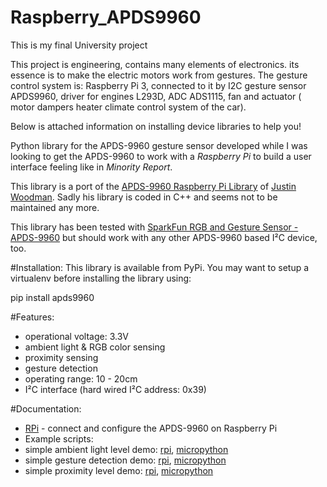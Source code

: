 # Raspberry_APDS9960
This is my final University project

This project is engineering, contains many elements of electronics. 
its essence is to make the electric motors work from gestures. 
The gesture control system is: 
Raspberry Pi 3, 
connected to it by I2C gesture sensor APDS9960, 
driver for engines L293D, 
ADC ADS1115, 
fan and actuator ( motor dampers heater climate control system of the car).

Below is attached information on installing device libraries to help you!

Python library for the APDS-9960 gesture sensor developed while I was looking to get the APDS-9960 to work with a _Raspberry Pi_ to build a user interface feeling like in _Minority Report_.

This library is a port of the [APDS-9960 Raspberry Pi Library](https://bitbucket.org/justin_woodman/apds-9960-raspberry-pi-library) of [Justin Woodman](https://justinwoodman.wordpress.com/2014/11/15/using-the-apds-9960-rgb-proximity-and-gesture-sensor-with-the-raspberry-pi-2/). Sadly his library is coded in C++ and seems not to be maintained any more.

This library has been tested with [SparkFun RGB and Gesture Sensor - APDS-9960](https://www.sparkfun.com/products/12787) but should work with any other APDS-9960 based I²C device, too.

#Installation:
This library is available from PyPi. You may want to setup a virtualenv before installing the library using:

pip install apds9960

#Features:
- operational voltage: 3.3V
- ambient light & RGB color sensing
- proximity sensing
- gesture detection
- operating range: 10 - 20cm
- I²C interface (hard wired I²C address: 0x39)

#Documentation:
- [RPi](RPi.md) - connect and configure the APDS-9960 on Raspberry Pi
- Example scripts:
- simple ambient light level demo: [rpi](rpi/test_ambient.py), [micropython](micropython/test_ambient.py)
- simple gesture detection demo: [rpi](rpi/test_gesture.py), [micropython](micropython/test_gesture.py)
- simple proximity level demo: [rpi](rpi/test_prox.py), [micropython](micropython/test_prox.py)
